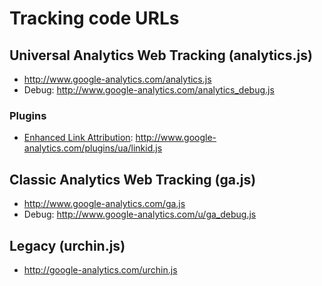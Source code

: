 # Tracking code URLs

## Universal Analytics Web Tracking (analytics.js)
- http://www.google-analytics.com/analytics.js
- Debug: http://www.google-analytics.com/analytics_debug.js

### Plugins
- [Enhanced Link Attribution](https://developers.google.com/analytics/devguides/collection/analyticsjs/advanced#enhancedlink): http://www.google-analytics.com/plugins/ua/linkid.js

## Classic Analytics Web Tracking (ga.js)
- http://www.google-analytics.com/ga.js
- Debug: http://www.google-analytics.com/u/ga_debug.js

## Legacy (urchin.js)
- http://google-analytics.com/urchin.js
